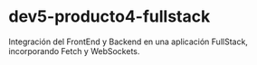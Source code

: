 # dev5-producto4-fullstack
Integración del FrontEnd y Backend en una aplicación FullStack, incorporando Fetch y WebSockets.
